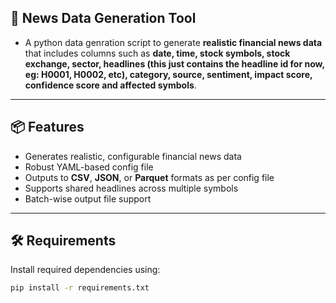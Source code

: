 ## 📰 News Data Generation Tool

- A python data genration script to generate **realistic financial news data** that includes columns such as **date, time, stock symbols, stock exchange, sector, headlines (this just contains the headline id for now, eg: H0001, H0002, etc), category, source, sentiment, impact score, confidence score and affected symbols**. 
---

## 📦 Features

- Generates realistic, configurable financial news data
- Robust YAML-based config file
- Outputs to **CSV**, **JSON**, or **Parquet** formats as per config file
- Supports shared headlines across multiple symbols
- Batch-wise output file support

---

## 🛠️ Requirements

Install required dependencies using:

```zsh
pip install -r requirements.txt
